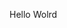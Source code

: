 Hello Wolrd














































































































































































































































































































































































































































































































































































































































































































































































































































































































































































































































































































































































































































































































































































































































































































































































































































































































































































































































































































































































































































































































































































































































































































































































































































































































































































































































































































































































































































































































































































































































































































































































































































































































